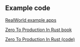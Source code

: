 ## Example code

[RealWorld example apps]( https://github.com/gothinkster/realworld  )

[Zero To Production In Rust book]( https://www.lpalmieri.com/posts/2020-05-24-zero-to-production-0-foreword/ )

[Zero To Production In Rust (code)]( https://github.com/LukeMathWalker/zero-to-production )